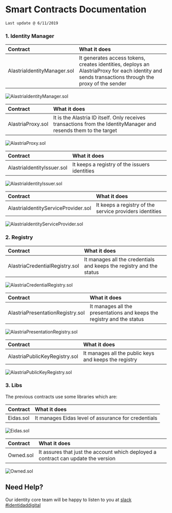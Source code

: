 
# Smart Contracts Documentation

```
Last update @ 6/11/2019
```

### 1. Identity Manager
|Contract      | What it does          | 
| :------------- |:-------------| 
| AlastriaIdentityManager.sol     |It generates access tokens, creates identities, deploys an AlastriaProxy for each identity and sends transactions through the proxy of the sender| 
![AlastriaIdentityManager.sol](./uml/identityManager/AlastriaIdentityManager.svg)

|Contract      | What it does          | 
| :------------- |:-------------|
| AlastriaProxy.sol | It is the Alastria ID itself. Only receives transactions from the IdentityManager and resends them to the target  | 
![AlastriaProxy.sol](./uml/identityManager/AlastriaProxy.svg)

|Contract      | What it does          | 
| :------------- |:-------------| 
| AlastriaIdentityIssuer.sol     | It keeps a registry of the issuers identities | 
![AlastriaIdentityIssuer.sol](./uml/identityManager/AlastriaIdentityIssuer.svg)

|Contract      | What it does          | 
| :------------- |:-------------| 
| AlastriaIdentityServiceProvider.sol     |It keeps a registry of the service providers identities |
![AlastriaIdentityServiceProvider.sol](./uml/identityManager/AlastriaIdentityServiceProvider.svg)


### 2. Registry
|Contract      | What it does          | 
|:------------- |:-------------| 
| AlastriaCredentialRegistry.sol     |It manages all the credentials and keeps the registry and the status | 
![AlastriaCredentialRegistry.sol](./uml/registry/AlastriaCredentialRegistry.svg)

|Contract      | What it does          | 
|:------------- |:-------------| 
| AlastriaPresentationRegistry.sol     |It manages all the presentations and keeps the registry and the status |
![AlastriaPresentationRegistry.sol](./uml/registry/AlastriaPresentationRegistry.svg)

|Contract      | What it does          | 
|:------------- |:-------------| 
| AlastriaPublicKeyRegistry.sol     | It manages all the public keys and keeps the registry |
![AlastriaPublicKeyRegistry.sol](./uml/registry/AlastriaPublicKeyRegistry.svg)

### 3. Libs 
 The previous contracts use some libraries which are:
 
| Contract      | What it does          | 
|:------------- |:-------------| 
| Eidas.sol     | It manages Eidas level of assurance for credentials|
![Eidas.sol](./uml/libs/Eidas.sol.svg)

| Contract      | What it does          | 
|:------------- |:-------------| 
| Owned.sol     | It assures that just the account which deployed a contract can update the version | 
![Owned.sol](./uml/libs/Owned.sol.svg)


## Need Help?
Our identity core team will be happy to listen to you at [slack #identidaddigital](https://github.com/alastria/alastria-node/wiki/HELP)

